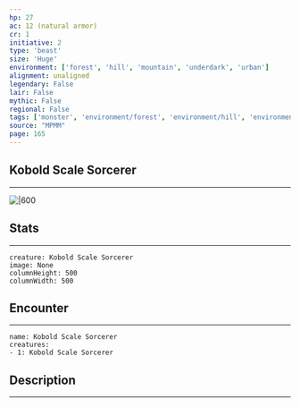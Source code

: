 ```yaml
---
hp: 27
ac: 12 (natural armor)
cr: 1
initiative: 2
type: 'beast'    
size: 'Huge'
environment: ['forest', 'hill', 'mountain', 'underdark', 'urban']
alignment: unaligned
legendary: False
lair: False
mythic: False
regional: False
tags: ['monster', 'environment/forest', 'environment/hill', 'environment/mountain', 'environment/underdark', 'environment/urban']
source: "MPMM"
page: 165
---
```


## Kobold Scale Sorcerer
---

![|600](D:/Program%20Files/5e.tools/img/bestiary/MPMM/Kobold%20Scale%20Sorcerer.webp)

## Stats
---

```statblock
creature: Kobold Scale Sorcerer
image: None
columnHeight: 500
columnWidth: 500
```

## Encounter
---

```encounter-table
name: Kobold Scale Sorcerer
creatures:
- 1: Kobold Scale Sorcerer
```

## Description
---




